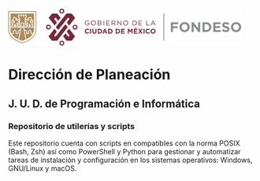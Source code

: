 ![Encabezado](https://raw.githubusercontent.com/FONDESO/IdentidadGrafica/main/PNG/encabezado75.png)
# Dirección de Planeación
## J. U. D. de Programación e Informática
### Repositorio de utilerías y scripts

Este repositorio cuenta con scripts en compatibles con la norma POSIX (Bash, Zsh) así como PowerShell y Python para gestionar y automatizar tareas de instalación y configuración en los sistemas operativos: Windows, GNU/Linux y macOS.